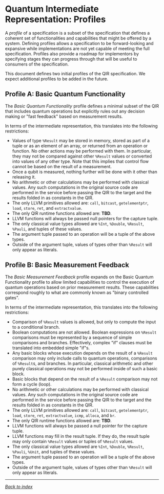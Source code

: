 # Quantum Intermediate Representation: Profiles

A *profile* of a specification is a subset of the specification that defines a coherent
set of functionalities and capabilities that might be offered by a system.
Defining profiles allows a specification to be forward-looking and expansive while
implementations are not yet capable of meeting the full specification.
Profiles also provide a roadmap for implementors by specifying stages they can progress
through that will be useful to consumers of the specification.

This document defines two initial profiles of the QIR specification.
We expect additional profiles to be added in the future.

## Profile A: Basic Quantum Functionality

The *Basic Quantum Functionality* profile defines a minimal subset of the QIR that includes
quantum operations but explicitly rules out any decision making or "fast feedback" based on
measurement results.

In terms of the intermediate representation, this translates into the following restrictions:

- Values of type `%Result` may be stored in memory, stored as part of a tuple or as an element
  of an array, or returned from an operation or function. No other actions may be performed with
  them. In particular, they may not be compared against other `%Result` values or converted into
  values of any other type. Note that this implies that control flow cannot be based on the result
  of a measurement.
- Once a qubit is measured, nothing further will be done with it other than releasing it.
- No arithmetic or other calculations may be performed with classical values. Any such computations
  in the original source code are performed in the service before passing the QIR to the target
  and the results folded in as constants in the QIR.
- The only LLVM primitives allowed are: `call`, `bitcast`, `getelementptr`, `load`, `store`, `ret`,
  and `extractvalue`.
- The only QIR runtime functions allowed are: **TBD**.
- LLVM functions will always be passed null pointers for the capture tuple.
- The only classical value types allowed are `%Int`, `%Double`, `%Result`, `%Pauli`, and tuples of these
  values.
- The argument tuple passed to an operation will be a tuple of the above types.
- Outside of the argument tuple, values of types other than `%Result` will only appear as literals.

## Profile B: Basic Measurement Feedback

The *Basic Measurement Feedback* profile expands on the Basic Quantum Functionality profile
to allow limited capabilities to control the execution of quantum operations based on prior
measurement results.
These capabilities correspond roughly to what are commonly known as "binary controlled gates".

In terms of the intermediate representation, this translates into the following restrictions:

- Comparison of `%Result` values is allowed, but only to compute the input to a conditional branch.
- Boolean computations are not allowed. Boolean expressions on `%Result` comparisons must be represented
  by a sequence of simple comparisons and branches. Effectively, complex "if" clauses must be translated
  into embedded simple "if"s.
- Any basic blocks whose execution depends on the result of a `%Result` comparison may only include
  calls to quantum operations, comparisons of `%Result`s, and branches. In particular, classical
  arithmetic and other purely classical operations may not be performed inside of such a basic block.
- Basic blocks that depend on the result of a `%Result` comparison may not form a cycle (loop).
- No arithmetic or other calculations may be performed with classical values. Any such computations
  in the original source code are performed in the service before passing the QIR to the target
  and the results folded in as constants in the QIR.
- The only LLVM primitives allowed are: `call`, `bitcast`, `getelementptr`, `load`, `store`, `ret`,
  `extractvalue`, `icmp`, `alloca`, and `br`.
- The only QIR runtime functions allowed are: **TBD**.
- LLVM functions will always be passed a null pointer for the capture tuple.
- LLVM functions may fill in the result tuple. If they do, the result tuple may only contain `%Result`
  values or tuples of `%Result` values.
- The only classical value types allowed are `%Int`, `%Double`, `%Result`, `%Pauli`, `%Unit`, and tuples
  of these values.
- The argument tuple passed to an operation will be a tuple of the above types.
- Outside of the argument tuple, values of types other than `%Result` will only appear as literals.

---
_[Back to index](README.md)_
